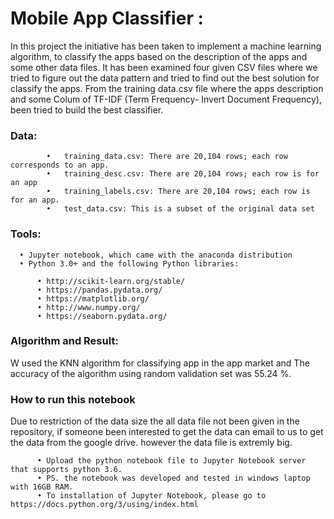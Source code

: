 
# Mobile App Classifier :
In this project the initiative has been taken to implement a machine learning algorithm, to classify the apps based on the description of the apps and some other data files. It has been examined four given CSV files where we tried to figure out the data pattern and tried to find out the best solution for classify the apps. From the training data.csv file where the apps description and some Colum of TF-IDF (Term Frequency- Invert Document Frequency), been tried to build the best classifier.

### Data:
            •	training_data.csv: There are 20,104 rows; each row corresponds to an app. 
            •	training_desc.csv: There are 20,104 rows; each row is for an app 
            •	training_labels.csv: There are 20,104 rows; each row is for an app. 
            •	test_data.csv: This is a subset of the original data set 


### Tools:
      •	Jupyter notebook, which came with the anaconda distribution
      •	Python 3.0+ and the following Python libraries:

          •	http://scikit-learn.org/stable/ 
          •	https://pandas.pydata.org/ 
          •	https://matplotlib.org/ 
          •	http://www.numpy.org/ 
          •	https://seaborn.pydata.org/ 


### Algorithm and Result:
W used the KNN algorithm for classifying app in the app market and The accuracy of the algorithm using random validation set was 55.24 %.

### How to run this notebook 
Due to restriction of the data size the all data file not been given in the repository, if someone been interested to get the data can email to us to get the data from the google drive. however the data file is extremly big. 

          • Upload the python notebook file to Jupyter Notebook server that supports python 3.6. 
          • PS. the notebook was developed and tested in windows laptop with 16GB RAM. 
          • To installation of Jupyter Notebook, please go to https://docs.python.org/3/using/index.html 
